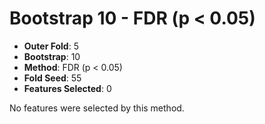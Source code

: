 # Bootstrap 10 - FDR (p < 0.05)

- **Outer Fold**: 5
- **Bootstrap**: 10
- **Method**: FDR (p < 0.05)
- **Fold Seed**: 55
- **Features Selected**: 0

No features were selected by this method.
